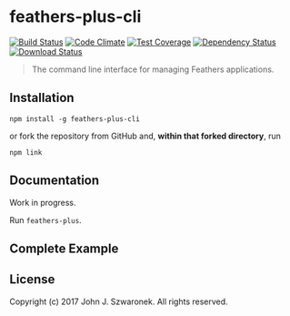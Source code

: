 # feathers-plus-cli

[![Build Status](https://travis-ci.org/feathers-x/feathers-plus-cli.png?branch=master)](https://travis-ci.org/feathers-x/feathers-plus-cli)
[![Code Climate](https://codeclimate.com/github/feathers-x/feathers-plus-cli/badges/gpa.svg)](https://codeclimate.com/github/feathers-x/feathers-plus-cli)
[![Test Coverage](https://codeclimate.com/github/feathers-x/feathers-plus-cli/badges/coverage.svg)](https://codeclimate.com/github/feathers-x/feathers-plus-cli/coverage)
[![Dependency Status](https://img.shields.io/david/feathers-x/feathers-plus-cli.svg?style=flat-square)](https://david-dm.org/feathers-x/feathers-plus-cli)
[![Download Status](https://img.shields.io/npm/dm/feathers-plus-cli.svg?style=flat-square)](https://www.npmjs.com/package/feathers-plus-cli)

> The command line interface for managing Feathers applications.

## Installation

```
npm install -g feathers-plus-cli
```

or fork the repository from GitHub and, **within that forked directory**, run

```
npm link
```

## Documentation

Work in progress.

Run `feathers-plus`.

## Complete Example

## License

Copyright (c) 2017 John J. Szwaronek. All rights reserved.
